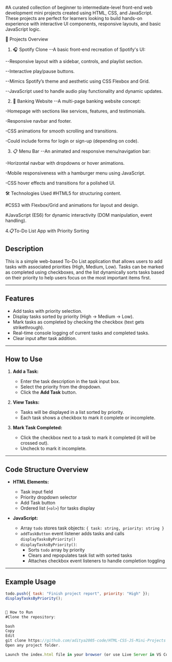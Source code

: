 #A curated collection of beginner to intermediate-level front-end web development mini projects created using HTML, CSS, and JavaScript. These projects are perfect for learners looking to build hands-on experience with interactive UI components, responsive layouts, and basic JavaScript logic.

📁 Projects Overview
1. 🎧 Spotify Clone
--A basic front-end recreation of Spotify's UI:

--Responsive layout with a sidebar, controls, and playlist section.

--Interactive play/pause buttons.

--Mimics Spotify’s theme and aesthetic using CSS Flexbox and Grid.

--JavaScript used to handle audio play functionality and dynamic updates.

2. 🏦 Banking Website
--A multi-page banking website concept:

-Homepage with sections like services, features, and testimonials.

-Responsive navbar and footer.

-CSS animations for smooth scrolling and transitions.

-Could include forms for login or sign-up (depending on code).

3. 📋 Menu Bar
--An animated and responsive menu/navigation bar:

-Horizontal navbar with dropdowns or hover animations.

-Mobile responsiveness with a hamburger menu using JavaScript.

-CSS hover effects and transitions for a polished UI.

🛠️ Technologies Used
#HTML5 for structuring content.

#CSS3 with Flexbox/Grid and animations for layout and design.

#JavaScript (ES6) for dynamic interactivity (DOM manipulation, event handling).

4.📋To-Do List App with Priority Sorting

## Description

This is a simple web-based To-Do List application that allows users to add tasks with associated priorities (High, Medium, Low). Tasks can be marked as completed using checkboxes, and the list dynamically sorts tasks based on their priority to help users focus on the most important items first.

---

## Features

- Add tasks with priority selection.
- Display tasks sorted by priority (High → Medium → Low).
- Mark tasks as completed by checking the checkbox (text gets strikethrough).
- Real-time console logging of current tasks and completed tasks.
- Clear input after task addition.

---

## How to Use

1. **Add a Task:**
   - Enter the task description in the task input box.
   - Select the priority from the dropdown.
   - Click the **Add Task** button.
   
2. **View Tasks:**
   - Tasks will be displayed in a list sorted by priority.
   - Each task shows a checkbox to mark it complete or incomplete.

3. **Mark Task Completed:**
   - Click the checkbox next to a task to mark it completed (it will be crossed out).
   - Uncheck to mark it incomplete.

---

## Code Structure Overview

- **HTML Elements:**
  - Task input field
  - Priority dropdown selector
  - Add Task button
  - Ordered list (`<ol>`) for tasks display

- **JavaScript:**
  - Array `todo` stores task objects: `{ task: string, priority: string }`
  - `addTaskButton` event listener adds tasks and calls `displayTasksByPriority()`
  - `displayTasksByPriority()`:
    - Sorts `todo` array by priority
    - Clears and repopulates task list with sorted tasks
    - Attaches checkbox event listeners to handle completion toggling

---

## Example Usage

```js
todo.push({ task: "Finish project report", priority: "High" });
displayTasksByPriority();


🚀 How to Run
#Clone the repository:

bash
Copy
Edit
git clone https://github.com/aditya2005-code/HTML-CSS-JS-Mini-Projects
Open any project folder.

Launch the index.html file in your browser (or use Live Server in VS Code).
